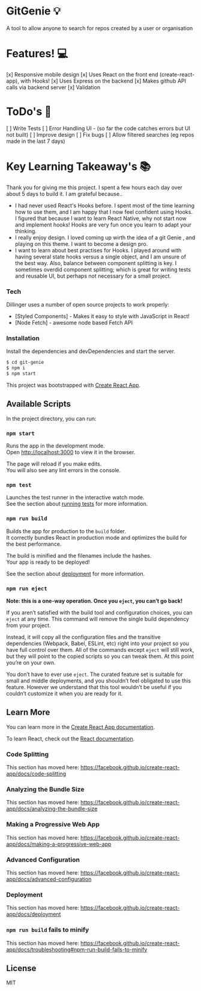 # GitGenie 💡
A tool to allow anyone to search for repos created by a user or organisation

# Features! 💻

  [x] Responsive mobile design 
  [x] Uses React on the front end (create-react-app), with Hooks!
  [x] Uses Express on the backend
  [x] Makes github API calls via backend server
  [x] Validation
    
  # ToDo's 🔧
  [ ] Write Tests
  [ ] Error Handling UI - (so far the code catches errors but UI not built)
  [ ] Improve design
  [ ] Fix bugs
  [ ] Allow filtered searches (eg repos made in the last 7 days)
  

 # Key Learning Takeaway's 📚
 Thank you for giving me this project. I spent a few hours each day over about 5 days to build it. I am grateful because..
  - I had never used React's Hooks before. I spent most of the time learning how to use them, and I am happy that I now feel confident using Hooks. I figured that because I want to learn React Native, why not start now and implement hooks! Hooks are very fun once you learn to adapt your thinking. 
  - I really enjoy design. I loved coming up wirth the idea of a git Genie , and playing on this theme.  I want to become a design pro.
  - I want to learn about best practises for Hooks. I played around with having several state hooks versus a single object, and I am unsure of the best way. Also, balance between component splitting is key. I sometimes overdid component splitting; which is great for writing tests and reusable UI, but perhaps not necessary for a small project. 

### Tech

Dillinger uses a number of open source projects to work properly:

* [Styled Components] - Makes it easy to style with JavaScript in React!
* [Node Fetch] - awesome node based Fetch API

### Installation
Install the dependencies and devDependencies and start the server.

```sh
$ cd git-genie
$ npm i
$ npm start
```
This project was bootstrapped with [Create React App](https://github.com/facebook/create-react-app).

## Available Scripts

In the project directory, you can run:

### `npm start`

Runs the app in the development mode.<br />
Open [http://localhost:3000](http://localhost:3000) to view it in the browser.

The page will reload if you make edits.<br />
You will also see any lint errors in the console.

### `npm test`

Launches the test runner in the interactive watch mode.<br />
See the section about [running tests](https://facebook.github.io/create-react-app/docs/running-tests) for more information.

### `npm run build`

Builds the app for production to the `build` folder.<br />
It correctly bundles React in production mode and optimizes the build for the best performance.

The build is minified and the filenames include the hashes.<br />
Your app is ready to be deployed!

See the section about [deployment](https://facebook.github.io/create-react-app/docs/deployment) for more information.

### `npm run eject`

**Note: this is a one-way operation. Once you `eject`, you can’t go back!**

If you aren’t satisfied with the build tool and configuration choices, you can `eject` at any time. This command will remove the single build dependency from your project.

Instead, it will copy all the configuration files and the transitive dependencies (Webpack, Babel, ESLint, etc) right into your project so you have full control over them. All of the commands except `eject` will still work, but they will point to the copied scripts so you can tweak them. At this point you’re on your own.

You don’t have to ever use `eject`. The curated feature set is suitable for small and middle deployments, and you shouldn’t feel obligated to use this feature. However we understand that this tool wouldn’t be useful if you couldn’t customize it when you are ready for it.

## Learn More

You can learn more in the [Create React App documentation](https://facebook.github.io/create-react-app/docs/getting-started).

To learn React, check out the [React documentation](https://reactjs.org/).

### Code Splitting

This section has moved here: https://facebook.github.io/create-react-app/docs/code-splitting

### Analyzing the Bundle Size

This section has moved here: https://facebook.github.io/create-react-app/docs/analyzing-the-bundle-size

### Making a Progressive Web App

This section has moved here: https://facebook.github.io/create-react-app/docs/making-a-progressive-web-app

### Advanced Configuration

This section has moved here: https://facebook.github.io/create-react-app/docs/advanced-configuration

### Deployment

This section has moved here: https://facebook.github.io/create-react-app/docs/deployment

### `npm run build` fails to minify

This section has moved here: https://facebook.github.io/create-react-app/docs/troubleshooting#npm-run-build-fails-to-minify

License
----

MIT

